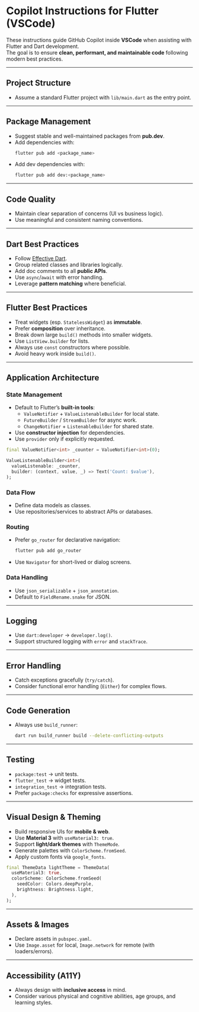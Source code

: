# Copilot Instructions for Flutter (VSCode)

These instructions guide GitHub Copilot inside **VSCode** when assisting with Flutter and Dart development.  
The goal is to ensure **clean, performant, and maintainable code** following modern best practices.

---

## Project Structure
- Assume a standard Flutter project with `lib/main.dart` as the entry point.

---

## Package Management
- Suggest stable and well-maintained packages from **pub.dev**.  
- Add dependencies with:
  ```bash
  flutter pub add <package_name>
  ```
- Add dev dependencies with:
  ```bash
  flutter pub add dev:<package_name>
  ```

---

## Code Quality
- Maintain clear separation of concerns (UI vs business logic).  
- Use meaningful and consistent naming conventions.  

---

## Dart Best Practices
- Follow [Effective Dart](https://dart.dev/guides/language/effective-dart).  
- Group related classes and libraries logically.  
- Add doc comments to all **public APIs**.  
- Use `async`/`await` with error handling.  
- Leverage **pattern matching** where beneficial.  

---

## Flutter Best Practices
- Treat widgets (esp. `StatelessWidget`) as **immutable**.  
- Prefer **composition** over inheritance.  
- Break down large `build()` methods into smaller widgets.  
- Use `ListView.builder` for lists.  
- Always use `const` constructors where possible.  
- Avoid heavy work inside `build()`.  

---

## Application Architecture

### State Management
- Default to Flutter’s **built-in tools**:  
  - `ValueNotifier` + `ValueListenableBuilder` for local state.  
  - `FutureBuilder` / `StreamBuilder` for async work.  
  - `ChangeNotifier` + `ListenableBuilder` for shared state.  
- Use **constructor injection** for dependencies.  
- Use `provider` only if explicitly requested.  

```dart
final ValueNotifier<int> _counter = ValueNotifier<int>(0);

ValueListenableBuilder<int>(
  valueListenable: _counter,
  builder: (context, value, _) => Text('Count: $value'),
);
```

### Data Flow
- Define data models as classes.  
- Use repositories/services to abstract APIs or databases.  

### Routing
- Prefer `go_router` for declarative navigation:  
  ```dart
  flutter pub add go_router
  ```
- Use `Navigator` for short-lived or dialog screens.  

### Data Handling
- Use `json_serializable` + `json_annotation`.  
- Default to `FieldRename.snake` for JSON.  

---

## Logging
- Use `dart:developer` → `developer.log()`.  
- Support structured logging with `error` and `stackTrace`.  

---

## Error Handling
- Catch exceptions gracefully (`try/catch`).  
- Consider functional error handling (`Either`) for complex flows.  

---

## Code Generation
- Always use `build_runner`:  
  ```bash
  dart run build_runner build --delete-conflicting-outputs
  ```

---

## Testing
- `package:test` → unit tests.  
- `flutter_test` → widget tests.  
- `integration_test` → integration tests.  
- Prefer `package:checks` for expressive assertions.  

---

## Visual Design & Theming
- Build responsive UIs for **mobile & web**.  
- Use **Material 3** with `useMaterial3: true`.  
- Support **light/dark themes** with `ThemeMode`.  
- Generate palettes with `ColorScheme.fromSeed`.  
- Apply custom fonts via `google_fonts`.  

```dart
final ThemeData lightTheme = ThemeData(
  useMaterial3: true,
  colorScheme: ColorScheme.fromSeed(
    seedColor: Colors.deepPurple,
    brightness: Brightness.light,
  ),
);
```

---

## Assets & Images
- Declare assets in `pubspec.yaml`.  
- Use `Image.asset` for local, `Image.network` for remote (with loaders/errors).  

---

## Accessibility (A11Y)
- Always design with **inclusive access** in mind.  
- Consider various physical and cognitive abilities, age groups, and learning styles.  
